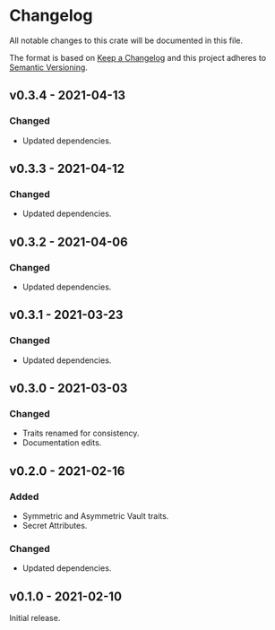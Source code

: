 # Changelog

All notable changes to this crate will be documented in this file.

The format is based on [Keep a Changelog](http://keepachangelog.com/en/1.0.0/)
and this project adheres to [Semantic Versioning](https://semver.org/spec/v2.0.0.html).

## v0.3.4 - 2021-04-13
### Changed
- Updated dependencies.

## v0.3.3 - 2021-04-12
### Changed
- Updated dependencies.

## v0.3.2 - 2021-04-06
### Changed
- Updated dependencies.

## v0.3.1 - 2021-03-23
### Changed
- Updated dependencies.

## v0.3.0 - 2021-03-03
### Changed

- Traits renamed for consistency.
- Documentation edits.

## v0.2.0 - 2021-02-16
### Added
- Symmetric and Asymmetric Vault traits.
- Secret Attributes.

### Changed
- Updated dependencies.


## v0.1.0 - 2021-02-10

Initial release.
